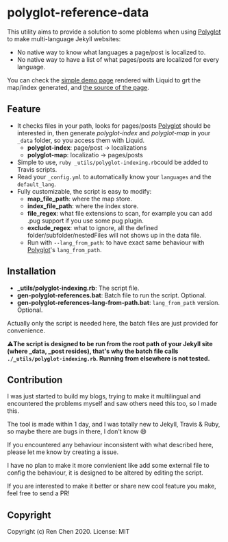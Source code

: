 # polyglot-reference-data
This utility aims to provide a solution to some ploblems when using [Polyglot](https://github.com/untra/polyglot) to make multi-language Jekyll websites:
- No native way to know what languages a page/post is localized to. 
- No native way to have a list of what pages/posts are localized for every language.

You can check the [simple demo page](https://no3371.github.io/blog/polyglot-index-example.html) rendered with Liquid to grt the map/index generated, and [the source of the page](polyglot-index-example.html).

## Feature
- It checks files in your path, looks for pages/posts [Polyglot](https://github.com/untra/polyglot) should be interested in, then generate *polyglot-index* and *polyglot-map* in your `_data` folder, so you access them with Liquid.
    - **polyglot-index**: page/post -> localizations
    - **polyglot-map**: localizatio -> pages/posts
- Simple to use, `ruby _utils/polyglot-indexing.rb`could be added to Travis scripts.
- Read your `_config.yml` to automatically know your `languages` and the `default_lang`.
- Fully customizable, the script is easy to modify:
    - **map_file_path**: where the map store.
    - **index_file_path**: where the index store.
    - **file_regex**: what file extensions to scan, for example you can add .pug support if you use some pug plugin.
    - **exclude_regex**: what to ignore, all the defined folder/subfolder/nestedFiles will not shows up in the data file.
    - Run with `--lang_from_path`: to have exact same behaviour with [Polyglot](https://github.com/untra/polyglot)'s `lang_from_path`.

## Installation
- **_utils/polyglot-indexing.rb**: The script file. 
- **gen-polyglot-references.bat**: Batch file to run the script. Optional.
- **gen-polyglot-references-lang-from-path.bat**: `lang_from_path` version. Optional.

Actually only the script is needed here, the batch files are just provided for convenience.

:warning:**The script is designed to be run from the root path of your Jekyll site (where _data, _post resides), that's why the batch file calls `./_utils/polyglot-indexing.rb`. Running from elsewhere is not tested.**

## Contribution
I was just started to build my blogs, trying to make it multilingual and encountered the problems myself and saw others need this too, so I made this.

The tool is made within 1 day, and I was totally new to Jekyll, Travis & Ruby, so maybe there are bugs in there, I don't know :smile:

If you encountered any behaviour inconsistent with what described here, please let me know by creating a issue. 

I have no plan to make it more convienient like add some external file to config the behaviour, it is designed to be altered by editing the script.

If you are interested to make it better or share new cool feature you make, feel free to send a PR! 

## Copyright
Copyright (c) Ren Chen 2020. License: MIT
